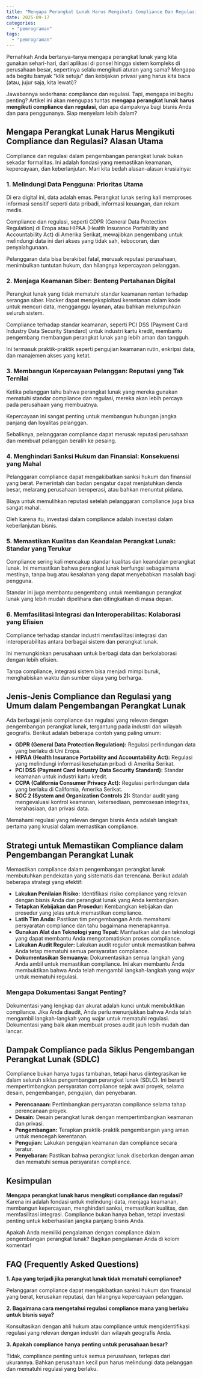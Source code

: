 ```yaml
---
title: "Mengapa Perangkat Lunak Harus Mengikuti Compliance Dan Regulasi?"
date: 2025-09-17
categories: 
  - "pemrograman"
tags: 
  - "pemrograman"
---
```


Pernahkah Anda bertanya-tanya mengapa perangkat lunak yang kita gunakan sehari-hari, dari aplikasi di ponsel hingga sistem kompleks di perusahaan besar, sepertinya selalu mengikuti aturan yang sama? Mengapa ada begitu banyak "klik setuju" dan kebijakan privasi yang harus kita baca (atau, jujur saja, kita lewati)?

Jawabannya sederhana: compliance dan regulasi. Tapi, mengapa ini begitu penting? Artikel ini akan mengupas tuntas **mengapa perangkat lunak harus mengikuti compliance dan regulasi**, dan apa dampaknya bagi bisnis Anda dan para penggunanya. Siap menyelam lebih dalam?

## Mengapa Perangkat Lunak Harus Mengikuti Compliance dan Regulasi? Alasan Utama

Compliance dan regulasi dalam pengembangan perangkat lunak bukan sekadar formalitas. Ini adalah fondasi yang memastikan keamanan, kepercayaan, dan keberlanjutan. Mari kita bedah alasan-alasan krusialnya:

### 1\. Melindungi Data Pengguna: Prioritas Utama

Di era digital ini, data adalah emas. Perangkat lunak sering kali memproses informasi sensitif seperti data pribadi, informasi keuangan, dan rekam medis.

Compliance dan regulasi, seperti GDPR (General Data Protection Regulation) di Eropa atau HIPAA (Health Insurance Portability and Accountability Act) di Amerika Serikat, mewajibkan pengembang untuk melindungi data ini dari akses yang tidak sah, kebocoran, dan penyalahgunaan.

Pelanggaran data bisa berakibat fatal, merusak reputasi perusahaan, menimbulkan tuntutan hukum, dan hilangnya kepercayaan pelanggan.

### 2\. Menjaga Keamanan Siber: Benteng Pertahanan Digital

Perangkat lunak yang tidak mematuhi standar keamanan rentan terhadap serangan siber. Hacker dapat mengeksploitasi kerentanan dalam kode untuk mencuri data, mengganggu layanan, atau bahkan melumpuhkan seluruh sistem.

Compliance terhadap standar keamanan, seperti PCI DSS (Payment Card Industry Data Security Standard) untuk industri kartu kredit, membantu pengembang membangun perangkat lunak yang lebih aman dan tangguh.

Ini termasuk praktik-praktik seperti pengujian keamanan rutin, enkripsi data, dan manajemen akses yang ketat.

### 3\. Membangun Kepercayaan Pelanggan: Reputasi yang Tak Ternilai

Ketika pelanggan tahu bahwa perangkat lunak yang mereka gunakan mematuhi standar compliance dan regulasi, mereka akan lebih percaya pada perusahaan yang membuatnya.

Kepercayaan ini sangat penting untuk membangun hubungan jangka panjang dan loyalitas pelanggan.

Sebaliknya, pelanggaran compliance dapat merusak reputasi perusahaan dan membuat pelanggan beralih ke pesaing.

### 4\. Menghindari Sanksi Hukum dan Finansial: Konsekuensi yang Mahal

Pelanggaran compliance dapat mengakibatkan sanksi hukum dan finansial yang berat. Pemerintah dan badan pengatur dapat menjatuhkan denda besar, melarang perusahaan beroperasi, atau bahkan menuntut pidana.

Biaya untuk memulihkan reputasi setelah pelanggaran compliance juga bisa sangat mahal.

Oleh karena itu, investasi dalam compliance adalah investasi dalam keberlanjutan bisnis.

### 5\. Memastikan Kualitas dan Keandalan Perangkat Lunak: Standar yang Terukur

Compliance sering kali mencakup standar kualitas dan keandalan perangkat lunak. Ini memastikan bahwa perangkat lunak berfungsi sebagaimana mestinya, tanpa bug atau kesalahan yang dapat menyebabkan masalah bagi pengguna.

Standar ini juga membantu pengembang untuk membangun perangkat lunak yang lebih mudah dipelihara dan ditingkatkan di masa depan.

### 6\. Memfasilitasi Integrasi dan Interoperabilitas: Kolaborasi yang Efisien

Compliance terhadap standar industri memfasilitasi integrasi dan interoperabilitas antara berbagai sistem dan perangkat lunak.

Ini memungkinkan perusahaan untuk berbagi data dan berkolaborasi dengan lebih efisien.

Tanpa compliance, integrasi sistem bisa menjadi mimpi buruk, menghabiskan waktu dan sumber daya yang berharga.

## Jenis-Jenis Compliance dan Regulasi yang Umum dalam Pengembangan Perangkat Lunak

Ada berbagai jenis compliance dan regulasi yang relevan dengan pengembangan perangkat lunak, tergantung pada industri dan wilayah geografis. Berikut adalah beberapa contoh yang paling umum:

- **GDPR (General Data Protection Regulation):** Regulasi perlindungan data yang berlaku di Uni Eropa.
- **HIPAA (Health Insurance Portability and Accountability Act):** Regulasi yang melindungi informasi kesehatan pribadi di Amerika Serikat.
- **PCI DSS (Payment Card Industry Data Security Standard):** Standar keamanan untuk industri kartu kredit.
- **CCPA (California Consumer Privacy Act):** Regulasi perlindungan data yang berlaku di California, Amerika Serikat.
- **SOC 2 (System and Organization Controls 2):** Standar audit yang mengevaluasi kontrol keamanan, ketersediaan, pemrosesan integritas, kerahasiaan, dan privasi data.

Memahami regulasi yang relevan dengan bisnis Anda adalah langkah pertama yang krusial dalam memastikan compliance.

## Strategi untuk Memastikan Compliance dalam Pengembangan Perangkat Lunak

Memastikan compliance dalam pengembangan perangkat lunak membutuhkan pendekatan yang sistematis dan terencana. Berikut adalah beberapa strategi yang efektif:

- **Lakukan Penilaian Risiko:** Identifikasi risiko compliance yang relevan dengan bisnis Anda dan perangkat lunak yang Anda kembangkan.
- **Tetapkan Kebijakan dan Prosedur:** Kembangkan kebijakan dan prosedur yang jelas untuk memastikan compliance.
- **Latih Tim Anda:** Pastikan tim pengembangan Anda memahami persyaratan compliance dan tahu bagaimana menerapkannya.
- **Gunakan Alat dan Teknologi yang Tepat:** Manfaatkan alat dan teknologi yang dapat membantu Anda mengotomatiskan proses compliance.
- **Lakukan Audit Reguler:** Lakukan audit reguler untuk memastikan bahwa Anda tetap mematuhi semua persyaratan compliance.
- **Dokumentasikan Semuanya:** Dokumentasikan semua langkah yang Anda ambil untuk memastikan compliance. Ini akan membantu Anda membuktikan bahwa Anda telah mengambil langkah-langkah yang wajar untuk mematuhi regulasi.

### Mengapa Dokumentasi Sangat Penting?

Dokumentasi yang lengkap dan akurat adalah kunci untuk membuktikan compliance. Jika Anda diaudit, Anda perlu menunjukkan bahwa Anda telah mengambil langkah-langkah yang wajar untuk mematuhi regulasi. Dokumentasi yang baik akan membuat proses audit jauh lebih mudah dan lancar.

## Dampak Compliance pada Siklus Pengembangan Perangkat Lunak (SDLC)

Compliance bukan hanya tugas tambahan, tetapi harus diintegrasikan ke dalam seluruh siklus pengembangan perangkat lunak (SDLC). Ini berarti mempertimbangkan persyaratan compliance sejak awal proyek, selama desain, pengembangan, pengujian, dan penyebaran.

- **Perencanaan:** Pertimbangkan persyaratan compliance selama tahap perencanaan proyek.
- **Desain:** Desain perangkat lunak dengan mempertimbangkan keamanan dan privasi.
- **Pengembangan:** Terapkan praktik-praktik pengembangan yang aman untuk mencegah kerentanan.
- **Pengujian:** Lakukan pengujian keamanan dan compliance secara teratur.
- **Penyebaran:** Pastikan bahwa perangkat lunak disebarkan dengan aman dan mematuhi semua persyaratan compliance.

## Kesimpulan

**Mengapa perangkat lunak harus mengikuti compliance dan regulasi?** Karena ini adalah fondasi untuk melindungi data, menjaga keamanan, membangun kepercayaan, menghindari sanksi, memastikan kualitas, dan memfasilitasi integrasi. Compliance bukan hanya beban, tetapi investasi penting untuk keberhasilan jangka panjang bisnis Anda.

Apakah Anda memiliki pengalaman dengan compliance dalam pengembangan perangkat lunak? Bagikan pengalaman Anda di kolom komentar!

## FAQ (Frequently Asked Questions)

**1\. Apa yang terjadi jika perangkat lunak tidak mematuhi compliance?**

Pelanggaran compliance dapat mengakibatkan sanksi hukum dan finansial yang berat, kerusakan reputasi, dan hilangnya kepercayaan pelanggan.

**2\. Bagaimana cara mengetahui regulasi compliance mana yang berlaku untuk bisnis saya?**

Konsultasikan dengan ahli hukum atau compliance untuk mengidentifikasi regulasi yang relevan dengan industri dan wilayah geografis Anda.

**3\. Apakah compliance hanya penting untuk perusahaan besar?**

Tidak, compliance penting untuk semua perusahaan, terlepas dari ukurannya. Bahkan perusahaan kecil pun harus melindungi data pelanggan dan mematuhi regulasi yang berlaku.

